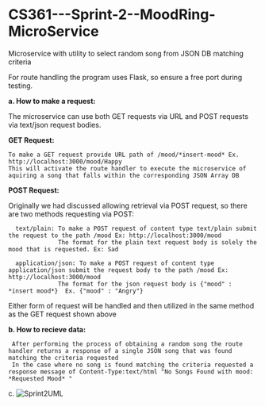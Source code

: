 # CS361---Sprint-2--MoodRing-MicroService
Microservice with utility to select random song from JSON DB matching criteria

For route handling the program uses Flask, so ensure a free port during testing.

**a. How to make a request:**

  The microservice can use both GET requests via URL and POST requests via text/json request bodies.

  **GET Request:**
  
    To make a GET request provide URL path of /mood/*insert-mood* Ex. http://localhost:3000/mood/Happy 
    This will activate the route handler to execute the microservice of aquiring a song that falls within the corresponding JSON Array DB

  **POST Request:**
  
  Originally we had discussed allowing retrieval via POST request, so there are two methods requesting via POST:
    
      text/plain: To make a POST request of content type text/plain submit the request to the path /mood Ex: http://localhost:3000/mood
                  The format for the plain text request body is solely the mood that is requested. Ex: Sad
                  
      application/json: To make a POST request of content type application/json submit the request body to the path /mood Ex: http://localhost:3000/mood
                  The format for the json request body is {"mood" : *insert mood*}  Ex. {"mood" : "Angry"}
                  
   Either form of request will be handled and then utilized in the same method as the GET request shown above


**b. How to recieve data:**

     After performing the process of obtaining a random song the route handler returns a response of a single JSON song that was found matching the criteria requested
     In the case where no song is found matching the criteria requested a response message of Content-Type:text/html "No Songs Found with mood: *Requested Mood* "


c.
![Sprint2UML](https://github.com/Ryan-Countryman/CS361---Sprint-2--MoodRing-MicroService/assets/58121707/3707d36a-7305-4afe-8dd8-93c5540bce0e)

